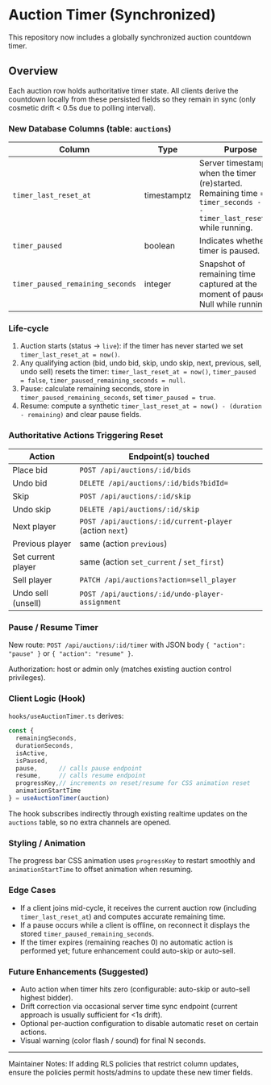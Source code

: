 # Auction Timer (Synchronized)

This repository now includes a globally synchronized auction countdown timer.

## Overview

Each auction row holds authoritative timer state. All clients derive the countdown locally from these persisted fields so they remain in sync (only cosmetic drift < 0.5s due to polling interval).

### New Database Columns (table: `auctions`)

| Column | Type | Purpose |
| ------ | ---- | ------- |
| `timer_last_reset_at` | timestamptz | Server timestamp when the timer (re)started. Remaining time = `timer_seconds - (now - timer_last_reset_at)` while running. |
| `timer_paused` | boolean | Indicates whether the timer is paused. |
| `timer_paused_remaining_seconds` | integer | Snapshot of remaining time captured at the moment of pause. Null while running. |

### Life‑cycle

1. Auction starts (status -> `live`): if the timer has never started we set `timer_last_reset_at = now()`.
2. Any qualifying action (bid, undo bid, skip, undo skip, next, previous, sell, undo sell) resets the timer: `timer_last_reset_at = now()`, `timer_paused = false`, `timer_paused_remaining_seconds = null`.
3. Pause: calculate remaining seconds, store in `timer_paused_remaining_seconds`, set `timer_paused = true`.
4. Resume: compute a synthetic `timer_last_reset_at = now() - (duration - remaining)` and clear pause fields.

### Authoritative Actions Triggering Reset

| Action | Endpoint(s) touched |
| ------ | ------------------- |
| Place bid | `POST /api/auctions/:id/bids` |
| Undo bid | `DELETE /api/auctions/:id/bids?bidId=` |
| Skip | `POST /api/auctions/:id/skip` |
| Undo skip | `DELETE /api/auctions/:id/skip` |
| Next player | `POST /api/auctions/:id/current-player` (action `next`) |
| Previous player | same (action `previous`) |
| Set current player | same (action `set_current` / `set_first`) |
| Sell player | `PATCH /api/auctions?action=sell_player` |
| Undo sell (unsell) | `POST /api/auctions/:id/undo-player-assignment` |

### Pause / Resume Timer

New route: `POST /api/auctions/:id/timer` with JSON body `{ "action": "pause" }` or `{ "action": "resume" }`.

Authorization: host or admin only (matches existing auction control privileges).

### Client Logic (Hook)

`hooks/useAuctionTimer.ts` derives:

```ts
const {
  remainingSeconds,
  durationSeconds,
  isActive,
  isPaused,
  pause,      // calls pause endpoint
  resume,     // calls resume endpoint
  progressKey,// increments on reset/resume for CSS animation reset
  animationStartTime
} = useAuctionTimer(auction)
```

The hook subscribes indirectly through existing realtime updates on the `auctions` table, so no extra channels are opened.

### Styling / Animation

The progress bar CSS animation uses `progressKey` to restart smoothly and `animationStartTime` to offset animation when resuming.

### Edge Cases

* If a client joins mid-cycle, it receives the current auction row (including `timer_last_reset_at`) and computes accurate remaining time.
* If a pause occurs while a client is offline, on reconnect it displays the stored `timer_paused_remaining_seconds`.
* If the timer expires (remaining reaches 0) no automatic action is performed yet; future enhancement could auto-skip or auto-sell.

### Future Enhancements (Suggested)

* Auto action when timer hits zero (configurable: auto-skip or auto-sell highest bidder).
* Drift correction via occasional server time sync endpoint (current approach is usually sufficient for <1s drift).
* Optional per-auction configuration to disable automatic reset on certain actions.
* Visual warning (color flash / sound) for final N seconds.

---
Maintainer Notes: If adding RLS policies that restrict column updates, ensure the policies permit hosts/admins to update these new timer fields.
